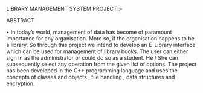 LIBRARY MANAGEMENT SYSTEM PROJECT :-



ABSTRACT

•	In today’s world, management of data has become of paramount importance for any organisation. More so, if the organisation happens to be a library. So through this project we intend to develop an E-Library interface which can be used for management of library books. The user can either sign in as the administrator or could do so as a student. He / She  can subsequently select any operation from the given list of options. The project has been developed in the C++ programming language and uses the concepts of classes and objects , file handling , data structures and encryption.

